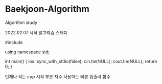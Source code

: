 # Baekjoon-Algorithm
Algorithm study

2022.02.07 시작 알고리즘 스터디


#include<iostream>

using namespace std;

int main()
{
    ios::sync_with_stdio(false);
    cin.tie(NULL);
    cout.tie(NULL);
    return 0;
}

언제나 적는 cpp 시작 부분
자주 사용하는 빠른 입출력 함수